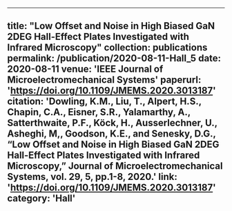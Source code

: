 ---
title: "Low Offset and Noise in High Biased GaN 2DEG Hall-Effect Plates Investigated with Infrared Microscopy"
collection: publications
permalink: /publication/2020-08-11-Hall_5
date: 2020-08-11
venue: 'IEEE Journal of Microelectromechanical Systems'
paperurl: 'https://doi.org/10.1109/JMEMS.2020.3013187'
citation: 'Dowling, K.M., Liu, T., Alpert, H.S., Chapin, C.A., Eisner, S.R., Yalamarthy, A., Satterthwaite, P.F., Köck, H., Ausserlechner, U., Asheghi, M,, Goodson, K.E., and Senesky, D.G., “Low Offset and Noise in High Biased GaN 2DEG Hall-Effect Plates Investigated with Infrared Microscopy,” Journal of Microelectromechanical Systems, vol. 29, 5, pp.1-8, 2020.'
link: 'https://doi.org/10.1109/JMEMS.2020.3013187'
category: 'Hall'
----
